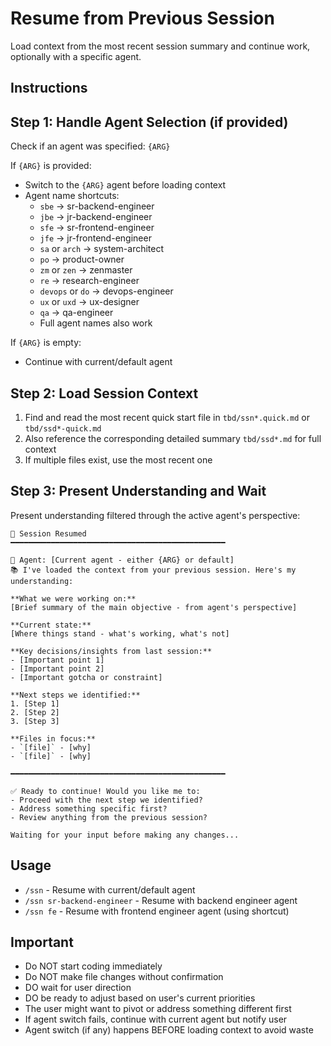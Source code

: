 # Resume from Previous Session

Load context from the most recent session summary and continue work, optionally with a specific agent.

## Instructions

## Step 1: Handle Agent Selection (if provided)

Check if an agent was specified: `{ARG}`

If `{ARG}` is provided:
- Switch to the `{ARG}` agent before loading context
- Agent name shortcuts:
    - `sbe` → sr-backend-engineer
    - `jbe` → jr-backend-engineer  
    - `sfe` → sr-frontend-engineer
    - `jfe` → jr-frontend-engineer
    - `sa` or `arch` → system-architect
    - `po` → product-owner
    - `zm` or `zen` → zenmaster
    - `re` → research-engineer
    - `devops` or `do` → devops-engineer
    - `ux` or `uxd` → ux-designer
    - `qa` → qa-engineer
    - Full agent names also work

If `{ARG}` is empty:
- Continue with current/default agent

## Step 2: Load Session Context

1. Find and read the most recent quick start file in `tbd/ssn*.quick.md` or `tbd/ssd*-quick.md`
2. Also reference the corresponding detailed summary `tbd/ssd*.md` for full context
3. If multiple files exist, use the most recent one

## Step 3: Present Understanding and Wait

Present understanding filtered through the active agent's perspective:

```
🔄 Session Resumed
━━━━━━━━━━━━━━━━━━━━━━━━━━━━━━━━━━━━━━━━━━━━━━━━

🤖 Agent: [Current agent - either {ARG} or default]
📚 I've loaded the context from your previous session. Here's my understanding:

**What we were working on:**
[Brief summary of the main objective - from agent's perspective]

**Current state:**
[Where things stand - what's working, what's not]

**Key decisions/insights from last session:**
- [Important point 1]
- [Important point 2]
- [Important gotcha or constraint]

**Next steps we identified:**
1. [Step 1]
2. [Step 2]
3. [Step 3]

**Files in focus:**
- `[file]` - [why]
- `[file]` - [why]

━━━━━━━━━━━━━━━━━━━━━━━━━━━━━━━━━━━━━━━━━━━━━━━━

✅ Ready to continue! Would you like me to:
- Proceed with the next step we identified?
- Address something specific first?
- Review anything from the previous session?

Waiting for your input before making any changes...
```

## Usage

- `/ssn` - Resume with current/default agent
- `/ssn sr-backend-engineer` - Resume with backend engineer agent
- `/ssn fe` - Resume with frontend engineer agent (using shortcut)

## Important

- Do NOT start coding immediately
- Do NOT make file changes without confirmation
- DO wait for user direction
- DO be ready to adjust based on user's current priorities
- The user might want to pivot or address something different first
- If agent switch fails, continue with current agent but notify user
- Agent switch (if any) happens BEFORE loading context to avoid waste